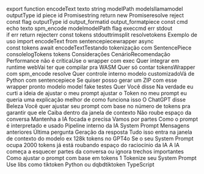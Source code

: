 export function encodeText
texto string
modelPath  modelsllamamodel
outputType id  piece  id
 Promisestring 
return new Promiseresolve reject  
const flag  outputType  id  output_formatid  output_formatpiece
const cmd  echo texto  spm_encode modelmodelPath flag
execcmd err stdout  
if err return rejecterr
const tokens  stdouttrimsplit 
resolvetokens
 Exemplo de uso
import  encodeText  from sentencepiecewrapper
async   
const tokens  await encodeTextTestando tokenização com SentencePiece
consolelogTokens tokens
 Considerações
CenárioRecomendação
 Performance não é críticaUse o wrapper com exec
 Quer integrar em runtime webVai ter que compilar pra WASM
 Quer só contar tokensWrapper com spm_encode resolve
 Quer controle interno modelo customizadoVá de Python com sentencepiece
Se quiser posso gerar um ZIP com esse wrapper pronto  modelo model fake  testes Quer
Você disse
Na verdade eu curti a ideia de ajustar o meu prompt ajustar o Token no meu prompt eu queria uma explicação melhor de como funciona isso
O ChatGPT disse
Beleza Você quer ajustar seu prompt com base no número de tokens pra garantir que ele
Caiba dentro da janela de contexto
Não roube espaço da conversa
Mantenha a IA focada e precisa
Vamos por partes
 Como o prompt é interpretado e usado
 Pipeline interno da IA
System Prompt  Mensagens anteriores  Última pergunta  Geração da resposta
Tudo isso entra na janela de contexto do modelo ex 128k tokens no GPT4o
Se o seu System Prompt ocupa 2000 tokens já está roubando espaço do raciocínio da IA A IA começa a esquecer partes da conversa ou ignora trechos importantes
 Como ajustar o prompt com base em tokens
1 Tokenize seu System Prompt
Use libs como tiktoken Python ou dqbdtiktoken TypeScript